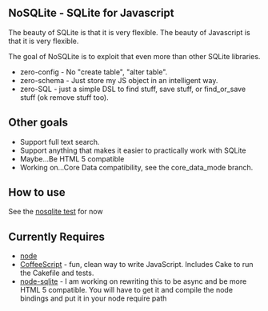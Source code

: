 NoSQLite - SQLite for Javascript
-------------------------------

The beauty of SQLite is that it is very flexible.  The beauty of Javascript is that it is very flexible.

The goal of NoSQLite is to exploit that even more than other SQLite libraries.

* zero-config - No "create table", "alter table".
* zero-schema - Just store my JS object in an intelligent way.
* zero-SQL - just a simple DSL to find stuff, save stuff, or find_or_save stuff (ok remove stuff too).

Other goals
---------------

* Support full text search.
* Support anything that makes it easier to practically work with SQLite
* Maybe...Be HTML 5 compatible
* Working on...Core Data compatibility, see the core_data_mode branch.

How to use
-------------------

See the [nosqlite test](http://github.com/mrjjwright/NoSQLite/blob/master/test/test_nosqlite.coffee) for now 

Currently Requires
----------------

* [node](http://nodejs.org)
* [CoffeeScript](http://jashkenas.github.com/coffee-script/) - fun, clean way to write JavaScript.  Includes Cake to run the Cakefile and tests.
* [node-sqlite](http://github.com/grumdrig/node-sqlite) -  I am working on rewriting this to be async and be more HTML 5 compatible.  You will have to get it and compile the node bindings and put it in your node require path
